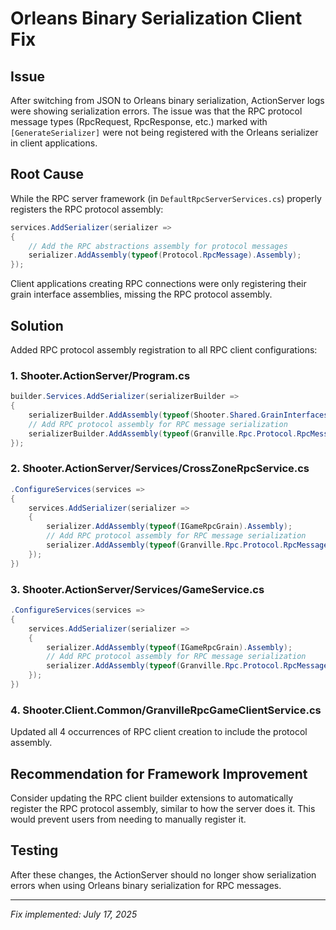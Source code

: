 # Orleans Binary Serialization Client Fix

## Issue
After switching from JSON to Orleans binary serialization, ActionServer logs were showing serialization errors. The issue was that the RPC protocol message types (RpcRequest, RpcResponse, etc.) marked with `[GenerateSerializer]` were not being registered with the Orleans serializer in client applications.

## Root Cause
While the RPC server framework (in `DefaultRpcServerServices.cs`) properly registers the RPC protocol assembly:
```csharp
services.AddSerializer(serializer =>
{
    // Add the RPC abstractions assembly for protocol messages
    serializer.AddAssembly(typeof(Protocol.RpcMessage).Assembly);
});
```

Client applications creating RPC connections were only registering their grain interface assemblies, missing the RPC protocol assembly.

## Solution
Added RPC protocol assembly registration to all RPC client configurations:

### 1. Shooter.ActionServer/Program.cs
```csharp
builder.Services.AddSerializer(serializerBuilder =>
{
    serializerBuilder.AddAssembly(typeof(Shooter.Shared.GrainInterfaces.IWorldManagerGrain).Assembly);
    // Add RPC protocol assembly for RPC message serialization
    serializerBuilder.AddAssembly(typeof(Granville.Rpc.Protocol.RpcMessage).Assembly);
});
```

### 2. Shooter.ActionServer/Services/CrossZoneRpcService.cs
```csharp
.ConfigureServices(services =>
{
    services.AddSerializer(serializer =>
    {
        serializer.AddAssembly(typeof(IGameRpcGrain).Assembly);
        // Add RPC protocol assembly for RPC message serialization
        serializer.AddAssembly(typeof(Granville.Rpc.Protocol.RpcMessage).Assembly);
    });
})
```

### 3. Shooter.ActionServer/Services/GameService.cs
```csharp
.ConfigureServices(services =>
{
    services.AddSerializer(serializer =>
    {
        serializer.AddAssembly(typeof(IGameRpcGrain).Assembly);
        // Add RPC protocol assembly for RPC message serialization
        serializer.AddAssembly(typeof(Granville.Rpc.Protocol.RpcMessage).Assembly);
    });
})
```

### 4. Shooter.Client.Common/GranvilleRpcGameClientService.cs
Updated all 4 occurrences of RPC client creation to include the protocol assembly.

## Recommendation for Framework Improvement
Consider updating the RPC client builder extensions to automatically register the RPC protocol assembly, similar to how the server does it. This would prevent users from needing to manually register it.

## Testing
After these changes, the ActionServer should no longer show serialization errors when using Orleans binary serialization for RPC messages.

---

*Fix implemented: July 17, 2025*